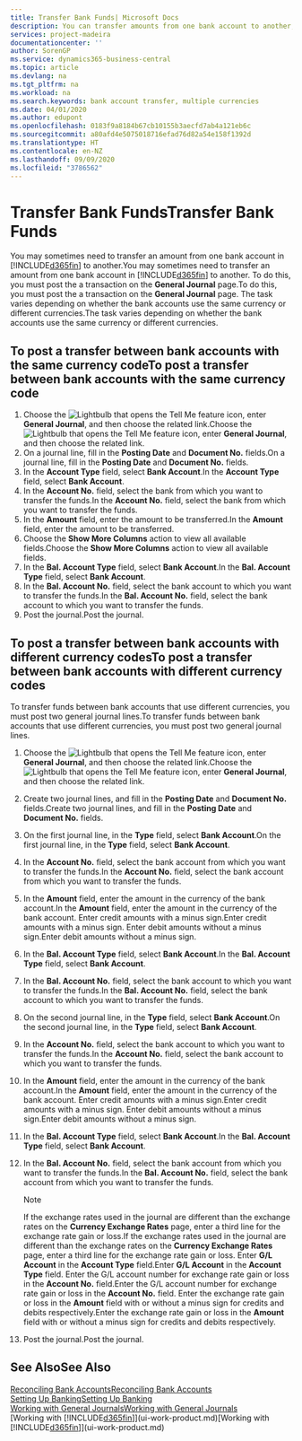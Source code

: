 ```yaml
---
title: Transfer Bank Funds| Microsoft Docs
description: You can transfer amounts from one bank account to another, including different currencies, by posting the transaction in the general journal.
services: project-madeira
documentationcenter: ''
author: SorenGP
ms.service: dynamics365-business-central
ms.topic: article
ms.devlang: na
ms.tgt_pltfrm: na
ms.workload: na
ms.search.keywords: bank account transfer, multiple currencies
ms.date: 04/01/2020
ms.author: edupont
ms.openlocfilehash: 0183f9a8184b67cb10155b3aecfd7ab4a121eb6c
ms.sourcegitcommit: a80afd4e5075018716efad76d82a54e158f1392d
ms.translationtype: HT
ms.contentlocale: en-NZ
ms.lasthandoff: 09/09/2020
ms.locfileid: "3786562"
---
```

# <a name="transfer-bank-funds"></a><span data-ttu-id="8ae23-103">Transfer Bank Funds</span><span class="sxs-lookup"><span data-stu-id="8ae23-103">Transfer Bank Funds</span></span>
<span data-ttu-id="8ae23-104">You may sometimes need to transfer an amount from one bank account in [!INCLUDE[d365fin](includes/d365fin_md.md)] to another.</span><span class="sxs-lookup"><span data-stu-id="8ae23-104">You may sometimes need to transfer an amount from one bank account in [!INCLUDE[d365fin](includes/d365fin_md.md)] to another.</span></span> <span data-ttu-id="8ae23-105">To do this, you must post the a transaction on the **General Journal** page.</span><span class="sxs-lookup"><span data-stu-id="8ae23-105">To do this, you must post the a transaction on the **General Journal** page.</span></span> <span data-ttu-id="8ae23-106">The task varies depending on whether the bank accounts use the same currency or different currencies.</span><span class="sxs-lookup"><span data-stu-id="8ae23-106">The task varies depending on whether the bank accounts use the same currency or different currencies.</span></span>

## <a name="to-post-a-transfer-between-bank-accounts-with-the-same-currency-code"></a><span data-ttu-id="8ae23-107">To post a transfer between bank accounts with the same currency code</span><span class="sxs-lookup"><span data-stu-id="8ae23-107">To post a transfer between bank accounts with the same currency code</span></span>
1. <span data-ttu-id="8ae23-108">Choose the ![Lightbulb that opens the Tell Me feature](media/ui-search/search_small.png "Tell me what you want to do") icon, enter **General Journal**, and then choose the related link.</span><span class="sxs-lookup"><span data-stu-id="8ae23-108">Choose the ![Lightbulb that opens the Tell Me feature](media/ui-search/search_small.png "Tell me what you want to do") icon, enter **General Journal**, and then choose the related link.</span></span>
2. <span data-ttu-id="8ae23-109">On a journal line, fill in the **Posting Date** and **Document No.** fields.</span><span class="sxs-lookup"><span data-stu-id="8ae23-109">On a journal line, fill in the **Posting Date** and **Document No.** fields.</span></span>
3. <span data-ttu-id="8ae23-110">In the **Account Type** field, select **Bank Account**.</span><span class="sxs-lookup"><span data-stu-id="8ae23-110">In the **Account Type** field, select **Bank Account**.</span></span>
4. <span data-ttu-id="8ae23-111">In the **Account No.** field, select the bank from which you want to transfer the funds.</span><span class="sxs-lookup"><span data-stu-id="8ae23-111">In the **Account No.** field, select the bank from which you want to transfer the funds.</span></span>
5. <span data-ttu-id="8ae23-112">In the **Amount** field, enter the amount to be transferred.</span><span class="sxs-lookup"><span data-stu-id="8ae23-112">In the **Amount** field, enter the amount to be transferred.</span></span>
6. <span data-ttu-id="8ae23-113">Choose the **Show More Columns** action to view all available fields.</span><span class="sxs-lookup"><span data-stu-id="8ae23-113">Choose the **Show More Columns** action to view all available fields.</span></span>
7. <span data-ttu-id="8ae23-114">In the **Bal. Account Type** field, select **Bank Account**.</span><span class="sxs-lookup"><span data-stu-id="8ae23-114">In the **Bal. Account Type** field, select **Bank Account**.</span></span>
8. <span data-ttu-id="8ae23-115">In the **Bal. Account No.** field, select the bank account to which you want to transfer the funds.</span><span class="sxs-lookup"><span data-stu-id="8ae23-115">In the **Bal. Account No.** field, select the bank account to which you want to transfer the funds.</span></span>
9. <span data-ttu-id="8ae23-116">Post the journal.</span><span class="sxs-lookup"><span data-stu-id="8ae23-116">Post the journal.</span></span>

## <a name="to-post-a-transfer-between-bank-accounts-with-different-currency-codes"></a><span data-ttu-id="8ae23-117">To post a transfer between bank accounts with different currency codes</span><span class="sxs-lookup"><span data-stu-id="8ae23-117">To post a transfer between bank accounts with different currency codes</span></span>
<span data-ttu-id="8ae23-118">To transfer funds between bank accounts that use different currencies, you must post two general journal lines.</span><span class="sxs-lookup"><span data-stu-id="8ae23-118">To transfer funds between bank accounts that use different currencies, you must post two general journal lines.</span></span>

1. <span data-ttu-id="8ae23-119">Choose the ![Lightbulb that opens the Tell Me feature](media/ui-search/search_small.png "Tell me what you want to do") icon, enter **General Journal**, and then choose the related link.</span><span class="sxs-lookup"><span data-stu-id="8ae23-119">Choose the ![Lightbulb that opens the Tell Me feature](media/ui-search/search_small.png "Tell me what you want to do") icon, enter **General Journal**, and then choose the related link.</span></span>
2. <span data-ttu-id="8ae23-120">Create two journal lines, and fill in the **Posting Date** and **Document No.** fields.</span><span class="sxs-lookup"><span data-stu-id="8ae23-120">Create two journal lines, and fill in the **Posting Date** and **Document No.** fields.</span></span>
3. <span data-ttu-id="8ae23-121">On the first journal line, in the **Type** field, select **Bank Account**.</span><span class="sxs-lookup"><span data-stu-id="8ae23-121">On the first journal line, in the **Type** field, select **Bank Account**.</span></span>
4. <span data-ttu-id="8ae23-122">In the **Account No.** field, select the bank account from which you want to transfer the funds.</span><span class="sxs-lookup"><span data-stu-id="8ae23-122">In the **Account No.** field, select the bank account from which you want to transfer the funds.</span></span>
5. <span data-ttu-id="8ae23-123">In the **Amount** field, enter the amount in the currency of the bank account.</span><span class="sxs-lookup"><span data-stu-id="8ae23-123">In the **Amount** field, enter the amount in the currency of the bank account.</span></span> <span data-ttu-id="8ae23-124">Enter credit amounts with a minus sign.</span><span class="sxs-lookup"><span data-stu-id="8ae23-124">Enter credit amounts with a minus sign.</span></span> <span data-ttu-id="8ae23-125">Enter debit amounts without a minus sign.</span><span class="sxs-lookup"><span data-stu-id="8ae23-125">Enter debit amounts without a minus sign.</span></span>
6. <span data-ttu-id="8ae23-126">In the **Bal. Account Type** field, select **Bank Account**.</span><span class="sxs-lookup"><span data-stu-id="8ae23-126">In the **Bal. Account Type** field, select **Bank Account**.</span></span>
7. <span data-ttu-id="8ae23-127">In the **Bal. Account No.** field, select the bank account to which you want to transfer the funds.</span><span class="sxs-lookup"><span data-stu-id="8ae23-127">In the **Bal. Account No.** field, select the bank account to which you want to transfer the funds.</span></span>
8. <span data-ttu-id="8ae23-128">On the second journal line, in the **Type** field, select **Bank Account**.</span><span class="sxs-lookup"><span data-stu-id="8ae23-128">On the second journal line, in the **Type** field, select **Bank Account**.</span></span>
9. <span data-ttu-id="8ae23-129">In the **Account No.** field, select the bank account to which you want to transfer the funds.</span><span class="sxs-lookup"><span data-stu-id="8ae23-129">In the **Account No.** field, select the bank account to which you want to transfer the funds.</span></span>
10. <span data-ttu-id="8ae23-130">In the **Amount** field, enter the amount in the currency of the bank account.</span><span class="sxs-lookup"><span data-stu-id="8ae23-130">In the **Amount** field, enter the amount in the currency of the bank account.</span></span> <span data-ttu-id="8ae23-131">Enter credit amounts with a minus sign.</span><span class="sxs-lookup"><span data-stu-id="8ae23-131">Enter credit amounts with a minus sign.</span></span> <span data-ttu-id="8ae23-132">Enter debit amounts without a minus sign.</span><span class="sxs-lookup"><span data-stu-id="8ae23-132">Enter debit amounts without a minus sign.</span></span>
11. <span data-ttu-id="8ae23-133">In the **Bal. Account Type** field, select **Bank Account**.</span><span class="sxs-lookup"><span data-stu-id="8ae23-133">In the **Bal. Account Type** field, select **Bank Account**.</span></span>  
12. <span data-ttu-id="8ae23-134">In the **Bal. Account No.** field, select the bank account from which you want to transfer the funds.</span><span class="sxs-lookup"><span data-stu-id="8ae23-134">In the **Bal. Account No.** field, select the bank account from which you want to transfer the funds.</span></span>

    > [!NOTE]  
    > <span data-ttu-id="8ae23-135">If the exchange rates used in the journal are different than the exchange rates on the **Currency Exchange Rates** page, enter a third line for the exchange rate gain or loss.</span><span class="sxs-lookup"><span data-stu-id="8ae23-135">If the exchange rates used in the journal are different than the exchange rates on the **Currency Exchange Rates** page, enter a third line for the exchange rate gain or loss.</span></span> <span data-ttu-id="8ae23-136">Enter **G/L Account** in the **Account Type** field.</span><span class="sxs-lookup"><span data-stu-id="8ae23-136">Enter **G/L Account** in the **Account Type** field.</span></span> <span data-ttu-id="8ae23-137">Enter the G/L account number for exchange rate gain or loss in the **Account No.** field.</span><span class="sxs-lookup"><span data-stu-id="8ae23-137">Enter the G/L account number for exchange rate gain or loss in the **Account No.** field.</span></span> <span data-ttu-id="8ae23-138">Enter the exchange rate gain or loss in the **Amount** field with or without a minus sign for credits and debits respectively.</span><span class="sxs-lookup"><span data-stu-id="8ae23-138">Enter the exchange rate gain or loss in the **Amount** field with or without a minus sign for credits and debits respectively.</span></span>
13. <span data-ttu-id="8ae23-139">Post the journal.</span><span class="sxs-lookup"><span data-stu-id="8ae23-139">Post the journal.</span></span>

## <a name="see-also"></a><span data-ttu-id="8ae23-140">See Also</span><span class="sxs-lookup"><span data-stu-id="8ae23-140">See Also</span></span>
[<span data-ttu-id="8ae23-141">Reconciling Bank Accounts</span><span class="sxs-lookup"><span data-stu-id="8ae23-141">Reconciling Bank Accounts</span></span>](bank-manage-bank-accounts.md)  
[<span data-ttu-id="8ae23-142">Setting Up Banking</span><span class="sxs-lookup"><span data-stu-id="8ae23-142">Setting Up Banking</span></span>](bank-setup-banking.md)  
[<span data-ttu-id="8ae23-143">Working with General Journals</span><span class="sxs-lookup"><span data-stu-id="8ae23-143">Working with General Journals</span></span>](ui-work-general-journals.md)  
<span data-ttu-id="8ae23-144">[Working with [!INCLUDE[d365fin](includes/d365fin_md.md)]](ui-work-product.md)</span><span class="sxs-lookup"><span data-stu-id="8ae23-144">[Working with [!INCLUDE[d365fin](includes/d365fin_md.md)]](ui-work-product.md)</span></span>

